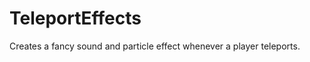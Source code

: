 TeleportEffects
===============

Creates a fancy sound and particle effect whenever a player teleports.
